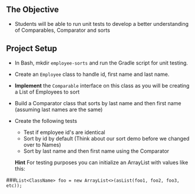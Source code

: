 ## The Objective
- Students will be able to run unit tests to develop a better understanding of Comparables, Comparator and sorts

## Project Setup
- In Bash, mkdir `employee-sorts` and run the Gradle script for unit testing.
- Create an `Employee` class to handle id, first name and last name.
- **Implement** the `Comparable` interface on this class as you will be creating a List of Employees to sort
- Build a Comparator class that sorts by last name and then first name (assuming last names are the same)
- Create the following tests
  - Test if employee id's are identical
  - Sort by id by default (Think about our sort demo before we changed over to Names)
  - Sort by last name and then first name using the Comparator
  
  **Hint** For testing purposes you can initialize an ArrayList with values like this:
  
 ###`List<ClassName> foo = new ArrayList<>(asList(foo1, foo2, foo3, etc));`
